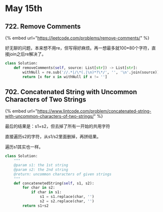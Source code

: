 # May 15th

## 722. Remove Comments

{% embed url="https://leetcode.com/problems/remove-comments/" %}

好无聊的问题，本来想不用re，但写得好麻烦。再一想最多就100\*80个字符，直接join之后re解决了。

```python
class Solution:
    def removeComments(self, source: List[str]) -> List[str]:
        withNull = re.sub('//.*|/\*(.|\n)*?\*/', '', '\n'.join(source)).split('\n')
        return [x for x in withNull if x != '']
```

## 702. **Concatenated String with Uncommon Characters of Two Strings**

{% embed url="https://www.lintcode.com/problem/concatenated-string-with-uncommon-characters-of-two-strings/" %}

最后的结果是：s1+s2，但去掉了所有一开始的共用字符

直接遍历s2的字符，从s1/s2里面删掉，再拼结果。

遍历s1其实也一样。

```python
class Solution:
    """
    @param s1: the 1st string
    @param s2: the 2nd string
    @return: uncommon characters of given strings
    """
    def concatenetedString(self, s1, s2):
        for char in s2:
            if char in s1:
                s1 = s1.replace(char, '')
                s2 = s2.replace(char, '')
        return s1+s2
```

